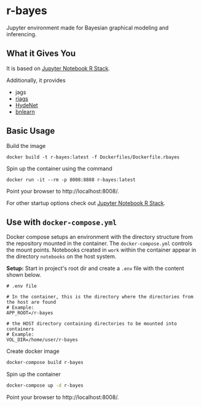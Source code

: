 # r-bayes

Jupyter environment made for Bayesian graphical modeling and inferencing.

## What it Gives You

It is based on [Jupyter Notebook R Stack](https://github.com/jupyter/docker-stacks/tree/master/r-notebook). 

Additionally, it provides

* jags
* [rjags](https://cran.r-project.org/package=rjags)
* [HydeNet](https://cran.r-project.org/package=HydeNet)
* [bnlearn](https://www.bnlearn.com/)

## Basic Usage

Build the image

```
docker build -t r-bayes:latest -f Dockerfiles/Dockerfile.rbayes
```

Spin up the container using the command

```
docker run -it --rm -p 8008:8888 r-bayes:latest
```

Point your browser to http://localhost:8008/. 

For other startup options check out [Jupyter Notebook R Stack](https://github.com/jupyter/docker-stacks/tree/master/r-notebook). 

## Use with `docker-compose.yml`

Docker compose setups an environment with the directory structure from the repository mounted in the container. The `docker-compose.yml` controls the mount points. Notebooks created in `work` within the container appear in the directory `notebooks` on the host system.

**Setup:** Start in project's root dir and create a `.env` file with the content shown below.
```
# .env file

# In the container, this is the directory where the directories from the host are found
# Example:
APP_ROOT=/r-bayes

# the HOST directory containing directories to be mounted into containers
# Example:
VOL_DIR=/home/user/r-bayes
```

Create docker image

```bash
docker-compose build r-bayes
```

Spin up the container 

```bash
docker-compose up -d r-bayes
```

Point your browser to http://localhost:8008/. 

